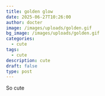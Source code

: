 ```yaml
---
title: golden glow
date: 2025-06-27T10:26:00
author: docter
image: /images/uploads/golden.gif
bg_image: /images/uploads/golden.gif
categories:
  - cute
tags:
  - cute
description: cute
draft: false
type: post
---
```

So cute
